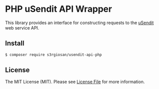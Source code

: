 # PHP uSendit API Wrapper

This library provides an interface for constructing requests to the [uSendit](http://sendit.pt/) web service API.

## Install

```bash
$ composer require s3rgiosan/usendit-api-php
```

## License

The MIT License (MIT). Please see [License File](LICENSE) for more information.
